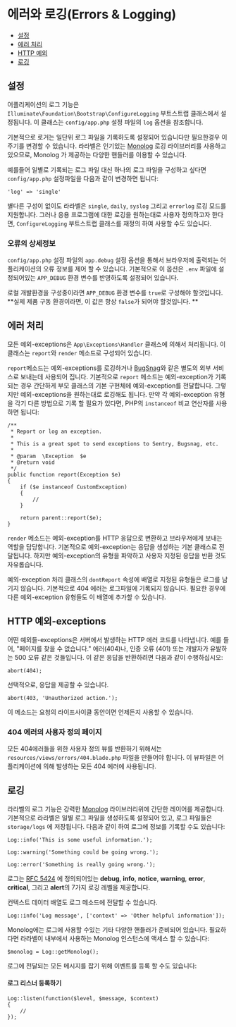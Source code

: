 # 에러와 로깅(Errors & Logging)

- [설정](#configuration)
- [에러 처리](#handling-errors)
- [HTTP 예외](#http-exceptions)
- [로깅](#logging)

<a name="configuration"></a>
## 설정

어플리케이션의 로그 기능은 `Illuminate\Foundation\Bootstrap\ConfigureLogging` 부트스트랩 클래스에서 설정됩니다. 이 클래스는 `config/app.php` 설정 파일의 `log` 옵션을 참조합니다. 

기본적으로 로거는 일단위 로그 파일을 기록하도록 설정되어 있습니다만 필요한경우 이 주기를 변경할 수 있습니다. 라라벨은 인기있는 [Monolog](https://github.com/Seldaek/monolog) 로깅 라이브러리를 사용하고 있으므로, Monolog 가 제공하는 다양한 핸들러를 이용할 수 있습니다. 

예를들어 일별로 기록되는 로그 파일 대신 하나의 로그 파일을 구성하고 싶다면 `config/app.php` 설정파일을 다음과 같이 변경하면 됩니다:

	'log' => 'single'

별다른 구성이 없이도 라라벨은 `single`, `daily`, `syslog` 그리고 `errorlog` 로깅 모드를 지원합니다. 그러나 응용 프로그램에 대한 로깅을 원하는대로 사용자 정의하고자 한다면, `ConfigureLogging` 부트스트랩 클래스를 재정의 하여 사용할 수도 있습니다. 

### 오류의 상세정보

`config/app.php` 설정 파일의 `app.debug` 설정 옵션을 통해서 브라우저에 출력되는 어플리케이션의 오류 정보를 제어 할 수 있습니다. 기본적으로 이 옵션은 `.env` 파일에 설정되어있는 `APP_DEBUG` 환경 변수를 반영하도록 설정되어 있습니다.

로컬 개발환경을 구성중이라면 `APP_DEBUG` 환경 변수를 `true`로 구성해야 할것입니다. 
**실제 제품 구동 환경이라면, 이 값은 항상 `false`가 되어야 할것입니다. **

<!--chak-comment-에러와 로깅(Errors & Logging)-설정-->

<a name="handling-errors"></a>
## 에러 처리

모든 예외-exceptions은 `App\Exceptions\Handler` 클래스에 의해서 처리됩니다. 이 클래스는 `report`와 `render` 메소드로 구성되어 있습니다. 

`report`메소드는 예외-exceptions를 로깅하거나 [BugSnag](https://bugsnag.com)와 같은 별도의 외부 서비스로 보내는데 사용되어 집니다. 기본적으로 `report` 메소드는 예외-exception가 기록되는 경우 간단하게 부모 클래스의 기본 구현체에 예외-exception를 전달합니다. 그렇지만 예외-exceptions을 원하는대로 로깅해도 됩니다. 만약 각 예외-exception 유형을 각기 다른 방법으로 기록 할 필요가 있다면, PHP의 `instanceof` 비교 연산자를 사용하면 됩니다:

	/**
	 * Report or log an exception.
	 *
	 * This is a great spot to send exceptions to Sentry, Bugsnag, etc.
	 *
	 * @param  \Exception  $e
	 * @return void
	 */
	public function report(Exception $e)
	{
		if ($e instanceof CustomException)
		{
			//
		}

		return parent::report($e);
	}

`render` 메소드는 예외-exception를 HTTP 응답으로 변환하고 브라우저에게 보내는 역할을 담당합니다. 기본적으로 예외-exception는 응답을 생성하는 기본 클래스로 전달됩니다. 하지만 예외-exception의 유형을 파악하고 사용자 지정된 응답을 반환 것도 자유롭습니다. 

예외-exception 처리 클래스의 `dontReport` 속성에 배열로 지정된 유형들은 로그를 남기지 않습니다. 기본적으로 404 에러는 로그파일에 기록되지 않습니다. 필요한 경우에 다른 예외-exception 유형들도 이 배열에 추가할 수 있습니다. 

<!--chak-comment-에러와 로깅(Errors & Logging)-에러 처리-->

<a name="http-exceptions"></a>
## HTTP 예외-exceptions

어떤 예외들-exceptions은 서버에서 발생하는 HTTP 에러 코드를 나타냅니다. 예를 들어, "페이지를 찾을 수 없습니다." 에러(404)나, 인증 오류 (401) 또는 개발자가 유발하는 500 오류 같은 것들입니다. 이 같은 응답을 반환하려면 다음과 같이 수행하십시오:

	abort(404);

선택적으로, 응답을 제공할 수 있습니다.

	abort(403, 'Unauthorized action.');

이 메소드는 요청의 라이프사이클 동안이면 언제든지 사용할 수 있습니다.

### 404 에러의 사용자 정의 페이지

모든 404에러들을 위한 사용자 정의 뷰를 반환하기 위해서는 `resources/views/errors/404.blade.php` 파일을 만들어야 합니다. 이 뷰파일은 어플리케이션에 의해 발생하는 모든 404 에러에 사용됩니다.

<!--chak-comment-에러와 로깅(Errors & Logging)-HTTP 예외-exceptions-->

<a name="logging"></a>
## 로깅

라라벨의 로그 기능은 강력한 [Monolog](http://github.com/seldaek/monolog) 라이브러리위에 간단한 레이어를 제공합니다. 기본적으로 라라벨은 일별 로그 파일을 생성하도록 설정되어 있고, 로그 파일들은 `storage/logs` 에 저장됩니다. 다음과 같이 하여 로그에 정보를 기록할 수도 있습니다:

	Log::info('This is some useful information.');

	Log::warning('Something could be going wrong.');

	Log::error('Something is really going wrong.');

로그는 [RFC 5424](http://tools.ietf.org/html/rfc5424) 에 정의되어있는 **debug**, **info**, **notice**, **warning**, **error**, **critical**, 그리고 **alert**의 7가지 로깅 레벨을 제공합니다.

컨텍스트 데이터 배열도 로그 메소드에 전달할 수 있습니다.

	Log::info('Log message', ['context' => 'Other helpful information']);

Monolog에는 로그에 사용할 수있는 기타 다양한 핸들러가 준비되어 있습니다. 필요하다면 라라벨이 내부에서 사용하는 Monolog 인스턴스에 액세스 할 수 있습니다:

	$monolog = Log::getMonolog();

로그에 전달되는 모든 메시지를 잡기 위해 이벤트를 등록 할 수도 있습니다:

#### 로그 리스너 등록하기

	Log::listen(function($level, $message, $context)
	{
		//
	});

<!--chak-comment-에러와 로깅(Errors & Logging)-로깅-->
